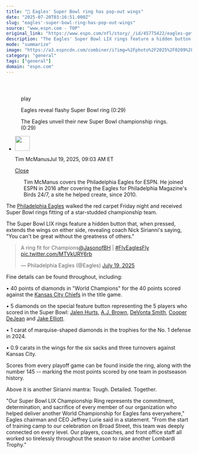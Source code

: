 ```yaml
---
title: "💎 Eagles' Super Bowl ring has pop-out wings"
date: "2025-07-20T03:16:51.000Z"
slug: "eagles'-super-bowl-ring-has-pop-out-wings"
source: "www.espn.com - TOP"
original_link: "https://www.espn.com/nfl/story/_/id/45775422/eagles-get-super-bowl-lix-rings-sirianni-sayings"
description: "The Eagles' Super Bowl LIX rings feature a hidden button that, when pressed, extends the wings on either side, revealing coach Nick Sirianni's saying, 'You can't be great without the greatness of others.'"
mode: "summarize"
image: "https://a3.espncdn.com/combiner/i?img=%2Fphoto%2F2025%2F0209%2Fnfl_fc3_eagles_cr_16x9.jpg"
category: "general"
tags: ["general"]
domain: "espn.com"
---
```

<div id="readability-page-1" class="page"><section id="article-feed" data-behavior="author_overlay article_header_news_feed_item_meta article_legal_footer"><article data-id="45775422" data-behavior="story_scroll story_progress iframe" data-src="/nfl/story/_/id/45775422/eagles-get-super-bowl-lix-rings-sirianni-sayings"><div><header></header><figure data-video="watch,640,360,45773310" data-cerebro-id="687b1e0e37ed595fcc62b817" data-title="Eagles reveal flashy Super Bowl ring" data-source="espn"><div><picture><source srcset="https://a.espncdn.com/combiner/i?img=%2Fmedia%2Fmotion%2F2025%2F0719%2Fdm_250719_eagles_ring32%2Fdm_250719_eagles_ring32.jpg&amp;w=943&amp;h=530&amp;cquality=80&amp;format=jpg" media="(min-width: 376px)"><source srcset="https://a.espncdn.com/combiner/i?img=%2Fmedia%2Fmotion%2F2025%2F0719%2Fdm_250719_eagles_ring32%2Fdm_250719_eagles_ring32.jpg&amp;w=375&amp;cquality=80, https://a.espncdn.com/combiner/i?img=%2Fmedia%2Fmotion%2F2025%2F0719%2Fdm_250719_eagles_ring32%2Fdm_250719_eagles_ring32.jpg&amp;w=750&amp;cquality=40&amp;format=jpg 2x" media="(max-width: 375px)"></picture><p><span data-id="45773310">play</span></p></div><figcaption><div><p><span>Eagles reveal flashy Super Bowl ring (0:29)</span></p><p>The Eagles unveil their new Super Bowl championship rings. (0:29)</p></div></figcaption></figure><div><div><ul><li><p><img src="https://a.espncdn.com/combiner/i?img=/i/columnists/full/mcmanus_tim.png&amp;h=80&amp;w=80&amp;scale=crop" alt="" width="40" height="40"></p><p>Tim McManus<span>Jul 19, 2025, 09:03 AM ET</span></p><div><p><a href="#">Close</a></p><ul>Tim McManus covers the Philadelphia Eagles for ESPN. He joined ESPN in 2016 after covering the Eagles for Philadelphia Magazine's Birds 24/7, a site he helped create, since 2010.</ul></div></li></ul></div><p>The <a data-clubhouse-guid="d1a9b001-1df7-fbd7-ae4c-6ca7065286ec" href="https://www.espn.com/nfl/team/_/name/phi/philadelphia-eagles">Philadelphia Eagles</a> walked the red carpet Friday night and received Super Bowl rings fitting of a star-studded championship team.</p><p>The Super Bowl LIX rings feature a hidden button that, when pressed, extends the wings on either side, revealing coach Nick Sirianni's saying, "You can't be great without the greatness of others."</p><blockquote><p lang="en" dir="ltr">A ring fit for Champions<a href="https://twitter.com/JasonofBH?ref_src=twsrc%5Etfw">@JasonofBH</a> | <a href="https://twitter.com/hashtag/FlyEaglesFly?src=hash&amp;ref_src=twsrc%5Etfw">#FlyEaglesFly</a> <a href="https://t.co/MTVkURY6rb">pic.twitter.com/MTVkURY6rb</a></p>— Philadelphia Eagles (@Eagles) <a href="https://twitter.com/Eagles/status/1946408164020125788?ref_src=twsrc%5Etfw">July 19, 2025</a></blockquote> <p>Fine details can be found throughout, including:</p><p>• 40 points of diamonds in "World Champions" for the 40 points scored against the <a data-clubhouse-guid="f68f2343-8ceb-7a02-740d-af6338be21d2" href="https://www.espn.com/nfl/team/_/name/kc/kansas-city-chiefs">Kansas City Chiefs</a> in the title game.</p><p>• 5 diamonds on the special feature button representing the 5 players who scored in the Super Bowl: <a data-player-guid="caceb80c-6350-a107-9fcf-7c7bd1b4edd8" href="https://www.espn.com/nfl/player/_/id/4040715/jalen-hurts">Jalen Hurts</a>, <a data-player-guid="53cf1afe-22f9-ea1f-7d9b-a992d25c8ac5" href="https://www.espn.com/nfl/player/_/id/4047646/aj-brown">A.J. Brown</a>, <a data-player-guid="79fe15c5-5f05-f939-c4f5-c55466521a50" href="https://www.espn.com/nfl/player/_/id/4241478/devonta-smith">DeVonta Smith</a>, <a data-player-guid="9c7274f7-268c-3559-b6eb-fec3738c9c65" href="https://www.espn.com/nfl/player/_/id/4682618/cooper-dejean">Cooper DeJean</a> and <a data-player-guid="e145b2de-b4b2-da20-eb5b-396acec549bb" href="https://www.espn.com/nfl/player/_/id/3050478/jake-elliott">Jake Elliott</a>.</p><p>• 1 carat of marquise-shaped diamonds in the trophies for the No. 1 defense in 2024.</p><p>• 0.9 carats in the wings for the six sacks and three turnovers against Kansas City.</p><p>Scores from every playoff game can be found inside the ring, along with the number 145 -- marking the most points scored by one team in postseason history.</p><p>Above it is another Sirianni mantra: Tough. Detailed. Together.</p><p>"Our Super Bowl LIX Championship Ring represents the commitment, determination, and sacrifice of every member of our organization who helped deliver another World Championship for Eagles fans everywhere," Eagles chairman and CEO Jeffrey Lurie said in a statement. "From the start of training camp to our celebration on Broad Street, this team was deeply connected on every level. Our players, coaches, and front office staff all worked so tirelessly throughout the season to raise another Lombardi Trophy."</p>
</div></div></article></section></div>